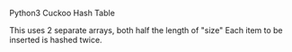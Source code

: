 Python3 Cuckoo Hash Table 

This uses 2 separate arrays, both half the length of "size"
Each item to be inserted is hashed twice.

